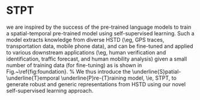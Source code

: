# STPT

we are inspired by the success of the pre-trained language models to train a spatial-temporal pre-trained model using self-supervised learning. 
Such a model extracts knowledge from diverse HSTD (\eg, GPS traces, transportation data, mobile phone data), and can be fine-tuned and applied to various downstream applications (\eg, human verification and identification, traffic forecast, and human mobility analysis) given a small number of training data (for fine-tuning) as is shown in Fig.~\ref{fig:foundation}.
% 
We thus introduce the \underline{S}patial-\underline{T}emporal \underline{P}re-{T}raining model, \ie, STPT, to generate robust and generic representations from HSTD using our novel self-supervised learning approach.
